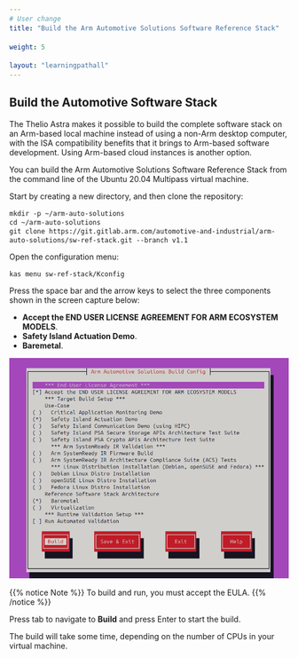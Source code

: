 ```yaml
---
# User change
title: "Build the Arm Automotive Solutions Software Reference Stack"

weight: 5

layout: "learningpathall"
---
```

## Build the Automotive Software Stack

The Thelio Astra makes it possible to build the complete software stack on an Arm-based local machine instead of using a non-Arm desktop computer, with the ISA compatibility benefits that it brings to Arm-based software development. Using Arm-based cloud instances is another option.

You can build the Arm Automotive Solutions Software Reference Stack from the command line of the Ubuntu 20.04 Multipass virtual machine. 

Start by creating a new directory, and then clone the repository:

```console
mkdir -p ~/arm-auto-solutions
cd ~/arm-auto-solutions
git clone https://git.gitlab.arm.com/automotive-and-industrial/arm-auto-solutions/sw-ref-stack.git --branch v1.1
```

Open the configuration menu:

```console
kas menu sw-ref-stack/Kconfig
```

Press the space bar and the arrow keys to select the three components shown in the screen capture below:
- **Accept the END USER LICENSE AGREEMENT FOR ARM ECOSYSTEM MODELS**.
- **Safety Island Actuation Demo**.
- **Baremetal**. 

![configuration #center](configure.png)

{{% notice Note %}}
To build and run, you must accept the EULA. 
{{% /notice %}}

Press tab to navigate to **Build** and press Enter to start the build.

The build will take some time, depending on the number of CPUs in your virtual machine.

